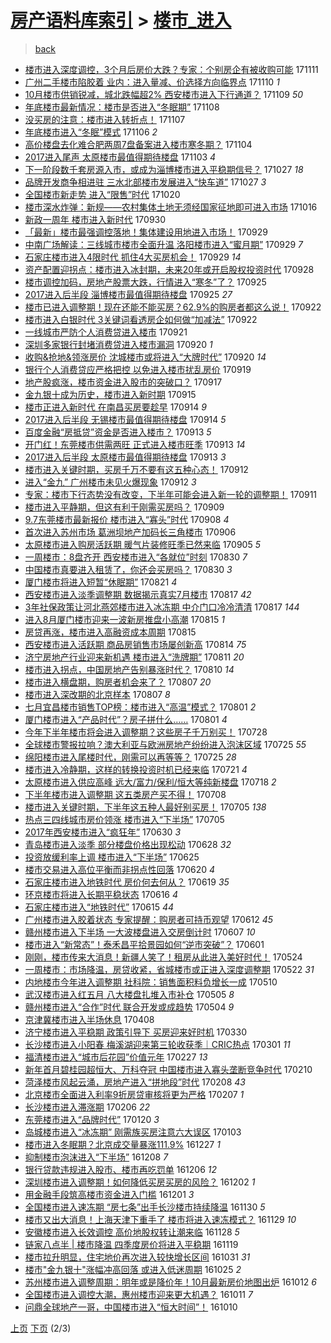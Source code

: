 [房产语料库索引](../../README.md)  > [楼市_进入](楼市_进入.md)
====
> [back](../README.md)

- [楼市进入深度调控，3个月后房价大跌？专家：个别房企有被收购可能](http://jkwz.applinzi.com/ittc/7034640385530397713.html#%E6%A5%BC%E5%B8%82%E8%BF%9B%E5%85%A5%E6%B7%B1%E5%BA%A6%E8%B0%83%E6%8E%A7%EF%BC%8C3%E4%B8%AA%E6%9C%88%E5%90%8E%E6%88%BF%E4%BB%B7%E5%A4%A7%E8%B7%8C%EF%BC%9F%E4%B8%93%E5%AE%B6%EF%BC%9A%E4%B8%AA%E5%88%AB%E6%88%BF%E4%BC%81%E6%9C%89%E8%A2%AB%E6%94%B6%E8%B4%AD%E5%8F%AF%E8%83%BD) 171111  
- [广州二手楼市陷胶着 业内：进入量减、价选择方向临界点](http://jkwz.applinzi.com/ittc/7034219400612283408.html#%E5%B9%BF%E5%B7%9E%E4%BA%8C%E6%89%8B%E6%A5%BC%E5%B8%82%E9%99%B7%E8%83%B6%E7%9D%80+%E4%B8%9A%E5%86%85%EF%BC%9A%E8%BF%9B%E5%85%A5%E9%87%8F%E5%87%8F%E3%80%81%E4%BB%B7%E9%80%89%E6%8B%A9%E6%96%B9%E5%90%91%E4%B8%B4%E7%95%8C%E7%82%B9) 171110 *1* 
- [10月楼市供销锐减，城北跌幅超2% 西安楼市进入下行通道？](http://jkwz.applinzi.com/ittc/7033911318921348113.html#10%E6%9C%88%E6%A5%BC%E5%B8%82%E4%BE%9B%E9%94%80%E9%94%90%E5%87%8F%EF%BC%8C%E5%9F%8E%E5%8C%97%E8%B7%8C%E5%B9%85%E8%B6%852%25+%E8%A5%BF%E5%AE%89%E6%A5%BC%E5%B8%82%E8%BF%9B%E5%85%A5%E4%B8%8B%E8%A1%8C%E9%80%9A%E9%81%93%EF%BC%9F) 171109 *50* 
- [年底楼市最新情况：楼市是否进入“冬眠期”](http://jkwz.applinzi.com/ittc/7033540038212715537.html#%E5%B9%B4%E5%BA%95%E6%A5%BC%E5%B8%82%E6%9C%80%E6%96%B0%E6%83%85%E5%86%B5%EF%BC%9A%E6%A5%BC%E5%B8%82%E6%98%AF%E5%90%A6%E8%BF%9B%E5%85%A5%E2%80%9C%E5%86%AC%E7%9C%A0%E6%9C%9F%E2%80%9D) 171108  
- [没买房的注意：楼市进入转折点！](http://jkwz.applinzi.com/ittc/7033161962802906129.html#%E6%B2%A1%E4%B9%B0%E6%88%BF%E7%9A%84%E6%B3%A8%E6%84%8F%EF%BC%9A%E6%A5%BC%E5%B8%82%E8%BF%9B%E5%85%A5%E8%BD%AC%E6%8A%98%E7%82%B9%EF%BC%81) 171107  
- [年底楼市进入“冬眠”模式](http://jkwz.applinzi.com/ittc/7032754185467069457.html#%E5%B9%B4%E5%BA%95%E6%A5%BC%E5%B8%82%E8%BF%9B%E5%85%A5%E2%80%9C%E5%86%AC%E7%9C%A0%E2%80%9D%E6%A8%A1%E5%BC%8F) 171106 *2* 
- [高价楼盘去化难合肥两周7盘备案进入楼市寒冬期？](http://jkwz.applinzi.com/ittc/7032014192821928977.html#%E9%AB%98%E4%BB%B7%E6%A5%BC%E7%9B%98%E5%8E%BB%E5%8C%96%E9%9A%BE%E5%90%88%E8%82%A5%E4%B8%A4%E5%91%A87%E7%9B%98%E5%A4%87%E6%A1%88%E8%BF%9B%E5%85%A5%E6%A5%BC%E5%B8%82%E5%AF%92%E5%86%AC%E6%9C%9F%EF%BC%9F) 171104  
- [2017进入尾声 太原楼市最值得期待楼盘](http://jkwz.applinzi.com/ittc/7031498441685992464.html#2017%E8%BF%9B%E5%85%A5%E5%B0%BE%E5%A3%B0+%E5%A4%AA%E5%8E%9F%E6%A5%BC%E5%B8%82%E6%9C%80%E5%80%BC%E5%BE%97%E6%9C%9F%E5%BE%85%E6%A5%BC%E7%9B%98) 171103 *4* 
- [下一阶段数千套房源入市，或成为淄博楼市进入平稳期信号？](http://jkwz.applinzi.com/ittc/7029160402821317648.html#%E4%B8%8B%E4%B8%80%E9%98%B6%E6%AE%B5%E6%95%B0%E5%8D%83%E5%A5%97%E6%88%BF%E6%BA%90%E5%85%A5%E5%B8%82%EF%BC%8C%E6%88%96%E6%88%90%E4%B8%BA%E6%B7%84%E5%8D%9A%E6%A5%BC%E5%B8%82%E8%BF%9B%E5%85%A5%E5%B9%B3%E7%A8%B3%E6%9C%9F%E4%BF%A1%E5%8F%B7%EF%BC%9F) 171027 *18* 
- [品牌开发商争相进驻 三水北部楼市发展进入“快车道”](http://jkwz.applinzi.com/ittc/7029021930357785617.html#%E5%93%81%E7%89%8C%E5%BC%80%E5%8F%91%E5%95%86%E4%BA%89%E7%9B%B8%E8%BF%9B%E9%A9%BB+%E4%B8%89%E6%B0%B4%E5%8C%97%E9%83%A8%E6%A5%BC%E5%B8%82%E5%8F%91%E5%B1%95%E8%BF%9B%E5%85%A5%E2%80%9C%E5%BF%AB%E8%BD%A6%E9%81%93%E2%80%9D) 171027 *3* 
- [全国楼市新走势 进入“限售”时代](http://jkwz.applinzi.com/ittc/7026490957334316049.html#%E5%85%A8%E5%9B%BD%E6%A5%BC%E5%B8%82%E6%96%B0%E8%B5%B0%E5%8A%BF+%E8%BF%9B%E5%85%A5%E2%80%9C%E9%99%90%E5%94%AE%E2%80%9D%E6%97%B6%E4%BB%A3) 171020  
- [楼市深水炸弹：新规——农村集体土地无须经国家征地即可进入市场](http://jkwz.applinzi.com/ittc/7024834953244836881.html#%E6%A5%BC%E5%B8%82%E6%B7%B1%E6%B0%B4%E7%82%B8%E5%BC%B9%EF%BC%9A%E6%96%B0%E8%A7%84%E2%80%94%E2%80%94%E5%86%9C%E6%9D%91%E9%9B%86%E4%BD%93%E5%9C%9F%E5%9C%B0%E6%97%A0%E9%A1%BB%E7%BB%8F%E5%9B%BD%E5%AE%B6%E5%BE%81%E5%9C%B0%E5%8D%B3%E5%8F%AF%E8%BF%9B%E5%85%A5%E5%B8%82%E5%9C%BA) 171016  
- [新政一周年 楼市进入新时代](http://jkwz.applinzi.com/ittc/7019194068490519568.html#%E6%96%B0%E6%94%BF%E4%B8%80%E5%91%A8%E5%B9%B4+%E6%A5%BC%E5%B8%82%E8%BF%9B%E5%85%A5%E6%96%B0%E6%97%B6%E4%BB%A3) 170930  
- [「最新」楼市最强调控落地！集体建设用地进入市场！](http://jkwz.applinzi.com/ittc/7018807340827149329.html#%E3%80%8C%E6%9C%80%E6%96%B0%E3%80%8D%E6%A5%BC%E5%B8%82%E6%9C%80%E5%BC%BA%E8%B0%83%E6%8E%A7%E8%90%BD%E5%9C%B0%EF%BC%81%E9%9B%86%E4%BD%93%E5%BB%BA%E8%AE%BE%E7%94%A8%E5%9C%B0%E8%BF%9B%E5%85%A5%E5%B8%82%E5%9C%BA%EF%BC%81) 170929  
- [中南广场解读：三线城市楼市全面升温 洛阳楼市进入“蜜月期”](http://jkwz.applinzi.com/ittc/7018788565633467408.html#%E4%B8%AD%E5%8D%97%E5%B9%BF%E5%9C%BA%E8%A7%A3%E8%AF%BB%EF%BC%9A%E4%B8%89%E7%BA%BF%E5%9F%8E%E5%B8%82%E6%A5%BC%E5%B8%82%E5%85%A8%E9%9D%A2%E5%8D%87%E6%B8%A9+%E6%B4%9B%E9%98%B3%E6%A5%BC%E5%B8%82%E8%BF%9B%E5%85%A5%E2%80%9C%E8%9C%9C%E6%9C%88%E6%9C%9F%E2%80%9D) 170929 *7* 
- [石家庄楼市进入4限时代 抓住4大买房机会！](http://jkwz.applinzi.com/ittc/7018655779543057425.html#%E7%9F%B3%E5%AE%B6%E5%BA%84%E6%A5%BC%E5%B8%82%E8%BF%9B%E5%85%A54%E9%99%90%E6%97%B6%E4%BB%A3+%E6%8A%93%E4%BD%8F4%E5%A4%A7%E4%B9%B0%E6%88%BF%E6%9C%BA%E4%BC%9A%EF%BC%81) 170929 *14* 
- [资产配置迎拐点：楼市进入冰封期，未来20年或开启股权投资时代](http://jkwz.applinzi.com/ittc/7018286716715271185.html#%E8%B5%84%E4%BA%A7%E9%85%8D%E7%BD%AE%E8%BF%8E%E6%8B%90%E7%82%B9%EF%BC%9A%E6%A5%BC%E5%B8%82%E8%BF%9B%E5%85%A5%E5%86%B0%E5%B0%81%E6%9C%9F%EF%BC%8C%E6%9C%AA%E6%9D%A520%E5%B9%B4%E6%88%96%E5%BC%80%E5%90%AF%E8%82%A1%E6%9D%83%E6%8A%95%E8%B5%84%E6%97%B6%E4%BB%A3) 170928  
- [楼市调控加码，房地产股票大跌，行情进入“寒冬”了？](http://jkwz.applinzi.com/ittc/7017326944797066257.html#%E6%A5%BC%E5%B8%82%E8%B0%83%E6%8E%A7%E5%8A%A0%E7%A0%81%EF%BC%8C%E6%88%BF%E5%9C%B0%E4%BA%A7%E8%82%A1%E7%A5%A8%E5%A4%A7%E8%B7%8C%EF%BC%8C%E8%A1%8C%E6%83%85%E8%BF%9B%E5%85%A5%E2%80%9C%E5%AF%92%E5%86%AC%E2%80%9D%E4%BA%86%EF%BC%9F) 170925  
- [2017进入后半段 淄博楼市最值得期待楼盘](http://jkwz.applinzi.com/ittc/7017293070264173585.html#2017%E8%BF%9B%E5%85%A5%E5%90%8E%E5%8D%8A%E6%AE%B5+%E6%B7%84%E5%8D%9A%E6%A5%BC%E5%B8%82%E6%9C%80%E5%80%BC%E5%BE%97%E6%9C%9F%E5%BE%85%E6%A5%BC%E7%9B%98) 170925 *27* 
- [楼市已进入调整期！现在还能不能买房？62.9%的购房者都这么说！](http://jkwz.applinzi.com/ittc/7016207353685476368.html#%E6%A5%BC%E5%B8%82%E5%B7%B2%E8%BF%9B%E5%85%A5%E8%B0%83%E6%95%B4%E6%9C%9F%EF%BC%81%E7%8E%B0%E5%9C%A8%E8%BF%98%E8%83%BD%E4%B8%8D%E8%83%BD%E4%B9%B0%E6%88%BF%EF%BC%9F62.9%25%E7%9A%84%E8%B4%AD%E6%88%BF%E8%80%85%E9%83%BD%E8%BF%99%E4%B9%88%E8%AF%B4%EF%BC%81) 170922  
- [楼市进入白银时代 3关键词看透房企如何做“加减法”](http://jkwz.applinzi.com/ittc/7016039211252319248.html#%E6%A5%BC%E5%B8%82%E8%BF%9B%E5%85%A5%E7%99%BD%E9%93%B6%E6%97%B6%E4%BB%A3+3%E5%85%B3%E9%94%AE%E8%AF%8D%E7%9C%8B%E9%80%8F%E6%88%BF%E4%BC%81%E5%A6%82%E4%BD%95%E5%81%9A%E2%80%9C%E5%8A%A0%E5%87%8F%E6%B3%95%E2%80%9D) 170922  
- [一线城市严防个人消费贷进入楼市](http://jkwz.applinzi.com/ittc/7015862988337316881.html#%E4%B8%80%E7%BA%BF%E5%9F%8E%E5%B8%82%E4%B8%A5%E9%98%B2%E4%B8%AA%E4%BA%BA%E6%B6%88%E8%B4%B9%E8%B4%B7%E8%BF%9B%E5%85%A5%E6%A5%BC%E5%B8%82) 170921  
- [深圳多家银行封堵消费贷进入楼市漏洞](http://jkwz.applinzi.com/ittc/7015429867284464657.html#%E6%B7%B1%E5%9C%B3%E5%A4%9A%E5%AE%B6%E9%93%B6%E8%A1%8C%E5%B0%81%E5%A0%B5%E6%B6%88%E8%B4%B9%E8%B4%B7%E8%BF%9B%E5%85%A5%E6%A5%BC%E5%B8%82%E6%BC%8F%E6%B4%9E) 170920 *1* 
- [收购&amp;抢地&amp;领涨房价 沈城楼市或将进入“大牌时代”](http://jkwz.applinzi.com/ittc/7015307725775569937.html#%E6%94%B6%E8%B4%AD%26amp%3B%E6%8A%A2%E5%9C%B0%26amp%3B%E9%A2%86%E6%B6%A8%E6%88%BF%E4%BB%B7+%E6%B2%88%E5%9F%8E%E6%A5%BC%E5%B8%82%E6%88%96%E5%B0%86%E8%BF%9B%E5%85%A5%E2%80%9C%E5%A4%A7%E7%89%8C%E6%97%B6%E4%BB%A3%E2%80%9D) 170920 *14* 
- [银行个人消费贷应严格把控 以免进入楼市扰乱房价](http://jkwz.applinzi.com/ittc/7014944334041056273.html#%E9%93%B6%E8%A1%8C%E4%B8%AA%E4%BA%BA%E6%B6%88%E8%B4%B9%E8%B4%B7%E5%BA%94%E4%B8%A5%E6%A0%BC%E6%8A%8A%E6%8E%A7+%E4%BB%A5%E5%85%8D%E8%BF%9B%E5%85%A5%E6%A5%BC%E5%B8%82%E6%89%B0%E4%B9%B1%E6%88%BF%E4%BB%B7) 170919  
- [地产股疯涨，楼市资金进入股市的突破口？](http://jkwz.applinzi.com/ittc/7014414848996410385.html#%E5%9C%B0%E4%BA%A7%E8%82%A1%E7%96%AF%E6%B6%A8%EF%BC%8C%E6%A5%BC%E5%B8%82%E8%B5%84%E9%87%91%E8%BF%9B%E5%85%A5%E8%82%A1%E5%B8%82%E7%9A%84%E7%AA%81%E7%A0%B4%E5%8F%A3%EF%BC%9F) 170917  
- [金九银十成为历史，楼市进入新时期](http://jkwz.applinzi.com/ittc/7013428206823277584.html#%E9%87%91%E4%B9%9D%E9%93%B6%E5%8D%81%E6%88%90%E4%B8%BA%E5%8E%86%E5%8F%B2%EF%BC%8C%E6%A5%BC%E5%B8%82%E8%BF%9B%E5%85%A5%E6%96%B0%E6%97%B6%E6%9C%9F) 170915  
- [楼市正进入新时代 在南昌买房要趁早](http://jkwz.applinzi.com/ittc/7013175975083508752.html#%E6%A5%BC%E5%B8%82%E6%AD%A3%E8%BF%9B%E5%85%A5%E6%96%B0%E6%97%B6%E4%BB%A3+%E5%9C%A8%E5%8D%97%E6%98%8C%E4%B9%B0%E6%88%BF%E8%A6%81%E8%B6%81%E6%97%A9) 170914 *9* 
- [2017进入后半段 无锡楼市最值得期待楼盘](http://jkwz.applinzi.com/ittc/7012944708203185169.html#2017%E8%BF%9B%E5%85%A5%E5%90%8E%E5%8D%8A%E6%AE%B5+%E6%97%A0%E9%94%A1%E6%A5%BC%E5%B8%82%E6%9C%80%E5%80%BC%E5%BE%97%E6%9C%9F%E5%BE%85%E6%A5%BC%E7%9B%98) 170914 *5* 
- [百度金融“房抵贷”资金是否进入楼市？](http://jkwz.applinzi.com/ittc/7012918650112312336.html#%E7%99%BE%E5%BA%A6%E9%87%91%E8%9E%8D%E2%80%9C%E6%88%BF%E6%8A%B5%E8%B4%B7%E2%80%9D%E8%B5%84%E9%87%91%E6%98%AF%E5%90%A6%E8%BF%9B%E5%85%A5%E6%A5%BC%E5%B8%82%EF%BC%9F) 170913 *5* 
- [开门红！东莞楼市供需两旺 正式进入楼市旺季](http://jkwz.applinzi.com/ittc/7012574247384515601.html#%E5%BC%80%E9%97%A8%E7%BA%A2%EF%BC%81%E4%B8%9C%E8%8E%9E%E6%A5%BC%E5%B8%82%E4%BE%9B%E9%9C%80%E4%B8%A4%E6%97%BA+%E6%AD%A3%E5%BC%8F%E8%BF%9B%E5%85%A5%E6%A5%BC%E5%B8%82%E6%97%BA%E5%AD%A3) 170913 *14* 
- [2017进入后半段 太原楼市最值得期待楼盘](http://jkwz.applinzi.com/ittc/7012574225049846801.html#2017%E8%BF%9B%E5%85%A5%E5%90%8E%E5%8D%8A%E6%AE%B5+%E5%A4%AA%E5%8E%9F%E6%A5%BC%E5%B8%82%E6%9C%80%E5%80%BC%E5%BE%97%E6%9C%9F%E5%BE%85%E6%A5%BC%E7%9B%98) 170913 *3* 
- [楼市进入关键时期，买房千万不要有这五种心态！](http://jkwz.applinzi.com/ittc/7012439747983835920.html#%E6%A5%BC%E5%B8%82%E8%BF%9B%E5%85%A5%E5%85%B3%E9%94%AE%E6%97%B6%E6%9C%9F%EF%BC%8C%E4%B9%B0%E6%88%BF%E5%8D%83%E4%B8%87%E4%B8%8D%E8%A6%81%E6%9C%89%E8%BF%99%E4%BA%94%E7%A7%8D%E5%BF%83%E6%80%81%EF%BC%81) 170912  
- [进入“金九” 广州楼市未见火爆现象](http://jkwz.applinzi.com/ittc/7012433261173933073.html#%E8%BF%9B%E5%85%A5%E2%80%9C%E9%87%91%E4%B9%9D%E2%80%9D+%E5%B9%BF%E5%B7%9E%E6%A5%BC%E5%B8%82%E6%9C%AA%E8%A7%81%E7%81%AB%E7%88%86%E7%8E%B0%E8%B1%A1) 170912 *3* 
- [专家：楼市下行态势没有改变，下半年可能会进入新一轮的调整期！](http://jkwz.applinzi.com/ittc/7011985482219783184.html#%E4%B8%93%E5%AE%B6%EF%BC%9A%E6%A5%BC%E5%B8%82%E4%B8%8B%E8%A1%8C%E6%80%81%E5%8A%BF%E6%B2%A1%E6%9C%89%E6%94%B9%E5%8F%98%EF%BC%8C%E4%B8%8B%E5%8D%8A%E5%B9%B4%E5%8F%AF%E8%83%BD%E4%BC%9A%E8%BF%9B%E5%85%A5%E6%96%B0%E4%B8%80%E8%BD%AE%E7%9A%84%E8%B0%83%E6%95%B4%E6%9C%9F%EF%BC%81) 170911  
- [楼市进入平静期，但这有利于刚需买房吗？](http://jkwz.applinzi.com/ittc/7011224148301579025.html#%E6%A5%BC%E5%B8%82%E8%BF%9B%E5%85%A5%E5%B9%B3%E9%9D%99%E6%9C%9F%EF%BC%8C%E4%BD%86%E8%BF%99%E6%9C%89%E5%88%A9%E4%BA%8E%E5%88%9A%E9%9C%80%E4%B9%B0%E6%88%BF%E5%90%97%EF%BC%9F) 170909  
- [9.7东莞楼市最新报价 楼市进入“寡头”时代](http://jkwz.applinzi.com/ittc/7010879340555011088.html#9.7%E4%B8%9C%E8%8E%9E%E6%A5%BC%E5%B8%82%E6%9C%80%E6%96%B0%E6%8A%A5%E4%BB%B7+%E6%A5%BC%E5%B8%82%E8%BF%9B%E5%85%A5%E2%80%9C%E5%AF%A1%E5%A4%B4%E2%80%9D%E6%97%B6%E4%BB%A3) 170908 *4* 
- [首次进入苏州市场 葛洲坝地产加码长三角楼市](http://jkwz.applinzi.com/ittc/7010223345252172816.html#%E9%A6%96%E6%AC%A1%E8%BF%9B%E5%85%A5%E8%8B%8F%E5%B7%9E%E5%B8%82%E5%9C%BA+%E8%91%9B%E6%B4%B2%E5%9D%9D%E5%9C%B0%E4%BA%A7%E5%8A%A0%E7%A0%81%E9%95%BF%E4%B8%89%E8%A7%92%E6%A5%BC%E5%B8%82) 170906  
- [太原楼市进入购房活跃期 暖气片装修旺季已然来临](http://jkwz.applinzi.com/ittc/7009738349592708112.html#%E5%A4%AA%E5%8E%9F%E6%A5%BC%E5%B8%82%E8%BF%9B%E5%85%A5%E8%B4%AD%E6%88%BF%E6%B4%BB%E8%B7%83%E6%9C%9F+%E6%9A%96%E6%B0%94%E7%89%87%E8%A3%85%E4%BF%AE%E6%97%BA%E5%AD%A3%E5%B7%B2%E7%84%B6%E6%9D%A5%E4%B8%B4) 170905 *5* 
- [一周楼市：8盘齐开 西安楼市进入“各就位”时刻](http://jkwz.applinzi.com/ittc/7007586688141100048.html#%E4%B8%80%E5%91%A8%E6%A5%BC%E5%B8%82%EF%BC%9A8%E7%9B%98%E9%BD%90%E5%BC%80+%E8%A5%BF%E5%AE%89%E6%A5%BC%E5%B8%82%E8%BF%9B%E5%85%A5%E2%80%9C%E5%90%84%E5%B0%B1%E4%BD%8D%E2%80%9D%E6%97%B6%E5%88%BB) 170830 *7* 
- [中国楼市真要进入租赁了，你还会买房吗？](http://jkwz.applinzi.com/ittc/7007542809085871120.html#%E4%B8%AD%E5%9B%BD%E6%A5%BC%E5%B8%82%E7%9C%9F%E8%A6%81%E8%BF%9B%E5%85%A5%E7%A7%9F%E8%B5%81%E4%BA%86%EF%BC%8C%E4%BD%A0%E8%BF%98%E4%BC%9A%E4%B9%B0%E6%88%BF%E5%90%97%EF%BC%9F) 170830 *3* 
- [厦门楼市将进入短暂“休眠期”](http://jkwz.applinzi.com/ittc/7004360337980392465.html#%E5%8E%A6%E9%97%A8%E6%A5%BC%E5%B8%82%E5%B0%86%E8%BF%9B%E5%85%A5%E7%9F%AD%E6%9A%82%E2%80%9C%E4%BC%91%E7%9C%A0%E6%9C%9F%E2%80%9D) 170821 *4* 
- [西安楼市进入淡季调整期 数据揭示真实7月楼市](http://jkwz.applinzi.com/ittc/7002726401319633936.html#%E8%A5%BF%E5%AE%89%E6%A5%BC%E5%B8%82%E8%BF%9B%E5%85%A5%E6%B7%A1%E5%AD%A3%E8%B0%83%E6%95%B4%E6%9C%9F+%E6%95%B0%E6%8D%AE%E6%8F%AD%E7%A4%BA%E7%9C%9F%E5%AE%9E7%E6%9C%88%E6%A5%BC%E5%B8%82) 170817 *42* 
- [3年社保政策让河北燕郊楼市进入冰冻期 中介门口冷冷清清](http://jkwz.applinzi.com/ittc/7002700192263177232.html#3%E5%B9%B4%E7%A4%BE%E4%BF%9D%E6%94%BF%E7%AD%96%E8%AE%A9%E6%B2%B3%E5%8C%97%E7%87%95%E9%83%8A%E6%A5%BC%E5%B8%82%E8%BF%9B%E5%85%A5%E5%86%B0%E5%86%BB%E6%9C%9F+%E4%B8%AD%E4%BB%8B%E9%97%A8%E5%8F%A3%E5%86%B7%E5%86%B7%E6%B8%85%E6%B8%85) 170817 *144* 
- [进入8月厦门楼市迎来一波新房推盘小高潮](http://jkwz.applinzi.com/ittc/7001959766707143696.html#%E8%BF%9B%E5%85%A58%E6%9C%88%E5%8E%A6%E9%97%A8%E6%A5%BC%E5%B8%82%E8%BF%8E%E6%9D%A5%E4%B8%80%E6%B3%A2%E6%96%B0%E6%88%BF%E6%8E%A8%E7%9B%98%E5%B0%8F%E9%AB%98%E6%BD%AE) 170815 *1* 
- [房贷再涨，楼市进入高融资成本周期](http://jkwz.applinzi.com/ittc/7001959644275409936.html#%E6%88%BF%E8%B4%B7%E5%86%8D%E6%B6%A8%EF%BC%8C%E6%A5%BC%E5%B8%82%E8%BF%9B%E5%85%A5%E9%AB%98%E8%9E%8D%E8%B5%84%E6%88%90%E6%9C%AC%E5%91%A8%E6%9C%9F) 170815  
- [西安楼市进入活跃期 商品房销售市场屡创新高](http://jkwz.applinzi.com/ittc/7001778503098565649.html#%E8%A5%BF%E5%AE%89%E6%A5%BC%E5%B8%82%E8%BF%9B%E5%85%A5%E6%B4%BB%E8%B7%83%E6%9C%9F+%E5%95%86%E5%93%81%E6%88%BF%E9%94%80%E5%94%AE%E5%B8%82%E5%9C%BA%E5%B1%A1%E5%88%9B%E6%96%B0%E9%AB%98) 170814 *75* 
- [济宁房地产行业迎来新机遇 楼市进入“洗牌期”](http://jkwz.applinzi.com/ittc/7000474542408238096.html#%E6%B5%8E%E5%AE%81%E6%88%BF%E5%9C%B0%E4%BA%A7%E8%A1%8C%E4%B8%9A%E8%BF%8E%E6%9D%A5%E6%96%B0%E6%9C%BA%E9%81%87+%E6%A5%BC%E5%B8%82%E8%BF%9B%E5%85%A5%E2%80%9C%E6%B4%97%E7%89%8C%E6%9C%9F%E2%80%9D) 170811 *20* 
- [楼市进入拐点，中国房地产告别暴涨时代？](http://jkwz.applinzi.com/ittc/7000245457950082064.html#%E6%A5%BC%E5%B8%82%E8%BF%9B%E5%85%A5%E6%8B%90%E7%82%B9%EF%BC%8C%E4%B8%AD%E5%9B%BD%E6%88%BF%E5%9C%B0%E4%BA%A7%E5%91%8A%E5%88%AB%E6%9A%B4%E6%B6%A8%E6%97%B6%E4%BB%A3%EF%BC%9F) 170810 *14* 
- [楼市进入横盘期，购房者机会来了？](http://jkwz.applinzi.com/ittc/6998984523038327824.html#%E6%A5%BC%E5%B8%82%E8%BF%9B%E5%85%A5%E6%A8%AA%E7%9B%98%E6%9C%9F%EF%BC%8C%E8%B4%AD%E6%88%BF%E8%80%85%E6%9C%BA%E4%BC%9A%E6%9D%A5%E4%BA%86%EF%BC%9F) 170807 *20* 
- [楼市进入深改期的北京样本](http://jkwz.applinzi.com/ittc/6998872514548466705.html#%E6%A5%BC%E5%B8%82%E8%BF%9B%E5%85%A5%E6%B7%B1%E6%94%B9%E6%9C%9F%E7%9A%84%E5%8C%97%E4%BA%AC%E6%A0%B7%E6%9C%AC) 170807 *8* 
- [七月宜昌楼市销售TOP榜：楼市进入“高温”模式？](http://jkwz.applinzi.com/ittc/6996897997659833360.html#%E4%B8%83%E6%9C%88%E5%AE%9C%E6%98%8C%E6%A5%BC%E5%B8%82%E9%94%80%E5%94%AETOP%E6%A6%9C%EF%BC%9A%E6%A5%BC%E5%B8%82%E8%BF%9B%E5%85%A5%E2%80%9C%E9%AB%98%E6%B8%A9%E2%80%9D%E6%A8%A1%E5%BC%8F%EF%BC%9F) 170801 *2* 
- [厦门楼市进入“产品时代”？房子拼什么……](http://jkwz.applinzi.com/ittc/6996896385293878289.html#%E5%8E%A6%E9%97%A8%E6%A5%BC%E5%B8%82%E8%BF%9B%E5%85%A5%E2%80%9C%E4%BA%A7%E5%93%81%E6%97%B6%E4%BB%A3%E2%80%9D%EF%BC%9F%E6%88%BF%E5%AD%90%E6%8B%BC%E4%BB%80%E4%B9%88%E2%80%A6%E2%80%A6) 170801 *4* 
- [今年下半年楼市将会进入调整期？这些房子千万别买！](http://jkwz.applinzi.com/ittc/6995419150317782032.html#%E4%BB%8A%E5%B9%B4%E4%B8%8B%E5%8D%8A%E5%B9%B4%E6%A5%BC%E5%B8%82%E5%B0%86%E4%BC%9A%E8%BF%9B%E5%85%A5%E8%B0%83%E6%95%B4%E6%9C%9F%EF%BC%9F%E8%BF%99%E4%BA%9B%E6%88%BF%E5%AD%90%E5%8D%83%E4%B8%87%E5%88%AB%E4%B9%B0%EF%BC%81) 170728  
- [全球楼市警报拉响？澳大利亚与欧洲房地产纷纷进入泡沫区域](http://jkwz.applinzi.com/ittc/6994216457037415441.html#%E5%85%A8%E7%90%83%E6%A5%BC%E5%B8%82%E8%AD%A6%E6%8A%A5%E6%8B%89%E5%93%8D%EF%BC%9F%E6%BE%B3%E5%A4%A7%E5%88%A9%E4%BA%9A%E4%B8%8E%E6%AC%A7%E6%B4%B2%E6%88%BF%E5%9C%B0%E4%BA%A7%E7%BA%B7%E7%BA%B7%E8%BF%9B%E5%85%A5%E6%B3%A1%E6%B2%AB%E5%8C%BA%E5%9F%9F) 170725 *55* 
- [绵阳楼市进入尾楼时代，刚需可以再等等？](http://jkwz.applinzi.com/ittc/6994160456808530961.html#%E7%BB%B5%E9%98%B3%E6%A5%BC%E5%B8%82%E8%BF%9B%E5%85%A5%E5%B0%BE%E6%A5%BC%E6%97%B6%E4%BB%A3%EF%BC%8C%E5%88%9A%E9%9C%80%E5%8F%AF%E4%BB%A5%E5%86%8D%E7%AD%89%E7%AD%89%EF%BC%9F) 170725 *28* 
- [楼市进入冷静期，这样的转换投资时机已经来临](http://jkwz.applinzi.com/ittc/6992673482146841616.html#%E6%A5%BC%E5%B8%82%E8%BF%9B%E5%85%A5%E5%86%B7%E9%9D%99%E6%9C%9F%EF%BC%8C%E8%BF%99%E6%A0%B7%E7%9A%84%E8%BD%AC%E6%8D%A2%E6%8A%95%E8%B5%84%E6%97%B6%E6%9C%BA%E5%B7%B2%E7%BB%8F%E6%9D%A5%E4%B8%B4) 170721 *4* 
- [太原楼市进入供应高峰 远大/富力/保利/恒大等纯新楼盘](http://jkwz.applinzi.com/ittc/6991657661723313168.html#%E5%A4%AA%E5%8E%9F%E6%A5%BC%E5%B8%82%E8%BF%9B%E5%85%A5%E4%BE%9B%E5%BA%94%E9%AB%98%E5%B3%B0+%E8%BF%9C%E5%A4%A7%2F%E5%AF%8C%E5%8A%9B%2F%E4%BF%9D%E5%88%A9%2F%E6%81%92%E5%A4%A7%E7%AD%89%E7%BA%AF%E6%96%B0%E6%A5%BC%E7%9B%98) 170718 *2* 
- [下半年楼市进入调整期 这五类房产买不得！](http://jkwz.applinzi.com/ittc/6987872561063789573.html#%E4%B8%8B%E5%8D%8A%E5%B9%B4%E6%A5%BC%E5%B8%82%E8%BF%9B%E5%85%A5%E8%B0%83%E6%95%B4%E6%9C%9F+%E8%BF%99%E4%BA%94%E7%B1%BB%E6%88%BF%E4%BA%A7%E4%B9%B0%E4%B8%8D%E5%BE%97%EF%BC%81) 170708  
- [楼市进入关键时期，下半年这五种人最好别买房！](http://jkwz.applinzi.com/ittc/6986872307283657732.html#%E6%A5%BC%E5%B8%82%E8%BF%9B%E5%85%A5%E5%85%B3%E9%94%AE%E6%97%B6%E6%9C%9F%EF%BC%8C%E4%B8%8B%E5%8D%8A%E5%B9%B4%E8%BF%99%E4%BA%94%E7%A7%8D%E4%BA%BA%E6%9C%80%E5%A5%BD%E5%88%AB%E4%B9%B0%E6%88%BF%EF%BC%81) 170705 *138* 
- [热点三四线城市房价领涨 楼市进入“下半场”](http://jkwz.applinzi.com/ittc/6986780572499051536.html#%E7%83%AD%E7%82%B9%E4%B8%89%E5%9B%9B%E7%BA%BF%E5%9F%8E%E5%B8%82%E6%88%BF%E4%BB%B7%E9%A2%86%E6%B6%A8+%E6%A5%BC%E5%B8%82%E8%BF%9B%E5%85%A5%E2%80%9C%E4%B8%8B%E5%8D%8A%E5%9C%BA%E2%80%9D) 170705  
- [2017年西安楼市进入“疯狂年”](http://jkwz.applinzi.com/ittc/6984894417641931780.html#2017%E5%B9%B4%E8%A5%BF%E5%AE%89%E6%A5%BC%E5%B8%82%E8%BF%9B%E5%85%A5%E2%80%9C%E7%96%AF%E7%8B%82%E5%B9%B4%E2%80%9D) 170630 *3* 
- [青岛楼市进入淡季 部分楼盘价格出现松动](http://jkwz.applinzi.com/ittc/6984113721952437253.html#%E9%9D%92%E5%B2%9B%E6%A5%BC%E5%B8%82%E8%BF%9B%E5%85%A5%E6%B7%A1%E5%AD%A3+%E9%83%A8%E5%88%86%E6%A5%BC%E7%9B%98%E4%BB%B7%E6%A0%BC%E5%87%BA%E7%8E%B0%E6%9D%BE%E5%8A%A8) 170628 *32* 
- [投资放缓利率上调 楼市进入“下半场”](http://jkwz.applinzi.com/ittc/6983063560341947396.html#%E6%8A%95%E8%B5%84%E6%94%BE%E7%BC%93%E5%88%A9%E7%8E%87%E4%B8%8A%E8%B0%83+%E6%A5%BC%E5%B8%82%E8%BF%9B%E5%85%A5%E2%80%9C%E4%B8%8B%E5%8D%8A%E5%9C%BA%E2%80%9D) 170625  
- [楼市交易进入高位平衡而非拐点性回落](http://jkwz.applinzi.com/ittc/6981382155719410692.html#%E6%A5%BC%E5%B8%82%E4%BA%A4%E6%98%93%E8%BF%9B%E5%85%A5%E9%AB%98%E4%BD%8D%E5%B9%B3%E8%A1%A1%E8%80%8C%E9%9D%9E%E6%8B%90%E7%82%B9%E6%80%A7%E5%9B%9E%E8%90%BD) 170620 *4* 
- [石家庄楼市进入地铁时代 房价何去何从？](http://jkwz.applinzi.com/ittc/6980826685908714500.html#%E7%9F%B3%E5%AE%B6%E5%BA%84%E6%A5%BC%E5%B8%82%E8%BF%9B%E5%85%A5%E5%9C%B0%E9%93%81%E6%97%B6%E4%BB%A3+%E6%88%BF%E4%BB%B7%E4%BD%95%E5%8E%BB%E4%BD%95%E4%BB%8E%EF%BC%9F) 170619 *35* 
- [环京楼市将进入长期平稳状态](http://jkwz.applinzi.com/ittc/6979654618463093765.html#%E7%8E%AF%E4%BA%AC%E6%A5%BC%E5%B8%82%E5%B0%86%E8%BF%9B%E5%85%A5%E9%95%BF%E6%9C%9F%E5%B9%B3%E7%A8%B3%E7%8A%B6%E6%80%81) 170616 *4* 
- [石家庄楼市进入“地铁时代”](http://jkwz.applinzi.com/ittc/6979271904857687045.html#%E7%9F%B3%E5%AE%B6%E5%BA%84%E6%A5%BC%E5%B8%82%E8%BF%9B%E5%85%A5%E2%80%9C%E5%9C%B0%E9%93%81%E6%97%B6%E4%BB%A3%E2%80%9D) 170615 *44* 
- [广州楼市进入胶着状态 专家提醒：购房者可持币观望](http://jkwz.applinzi.com/ittc/6978331508459701253.html#%E5%B9%BF%E5%B7%9E%E6%A5%BC%E5%B8%82%E8%BF%9B%E5%85%A5%E8%83%B6%E7%9D%80%E7%8A%B6%E6%80%81+%E4%B8%93%E5%AE%B6%E6%8F%90%E9%86%92%EF%BC%9A%E8%B4%AD%E6%88%BF%E8%80%85%E5%8F%AF%E6%8C%81%E5%B8%81%E8%A7%82%E6%9C%9B) 170612 *45* 
- [赣州楼市进入下半场 一大波楼盘进入交房倒计时](http://jkwz.applinzi.com/ittc/6976370312877704196.html#%E8%B5%A3%E5%B7%9E%E6%A5%BC%E5%B8%82%E8%BF%9B%E5%85%A5%E4%B8%8B%E5%8D%8A%E5%9C%BA+%E4%B8%80%E5%A4%A7%E6%B3%A2%E6%A5%BC%E7%9B%98%E8%BF%9B%E5%85%A5%E4%BA%A4%E6%88%BF%E5%80%92%E8%AE%A1%E6%97%B6) 170607 *10* 
- [楼市进入“新常态”！泰禾昌平拾景园如何“逆市突破”？](http://jkwz.applinzi.com/ittc/6974119840892584964.html#%E6%A5%BC%E5%B8%82%E8%BF%9B%E5%85%A5%E2%80%9C%E6%96%B0%E5%B8%B8%E6%80%81%E2%80%9D%EF%BC%81%E6%B3%B0%E7%A6%BE%E6%98%8C%E5%B9%B3%E6%8B%BE%E6%99%AF%E5%9B%AD%E5%A6%82%E4%BD%95%E2%80%9C%E9%80%86%E5%B8%82%E7%AA%81%E7%A0%B4%E2%80%9D%EF%BC%9F) 170601  
- [刚刚，楼市传来大消息！新疆人笑了！租房从此进入美好时代！](http://jkwz.applinzi.com/ittc/6971270028182684677.html#%E5%88%9A%E5%88%9A%EF%BC%8C%E6%A5%BC%E5%B8%82%E4%BC%A0%E6%9D%A5%E5%A4%A7%E6%B6%88%E6%81%AF%EF%BC%81%E6%96%B0%E7%96%86%E4%BA%BA%E7%AC%91%E4%BA%86%EF%BC%81%E7%A7%9F%E6%88%BF%E4%BB%8E%E6%AD%A4%E8%BF%9B%E5%85%A5%E7%BE%8E%E5%A5%BD%E6%97%B6%E4%BB%A3%EF%BC%81) 170524  
- [一周楼市：市场降温，房贷收紧，省城楼市或正进入深度调整期](http://jkwz.applinzi.com/ittc/6970300160876741637.html#%E4%B8%80%E5%91%A8%E6%A5%BC%E5%B8%82%EF%BC%9A%E5%B8%82%E5%9C%BA%E9%99%8D%E6%B8%A9%EF%BC%8C%E6%88%BF%E8%B4%B7%E6%94%B6%E7%B4%A7%EF%BC%8C%E7%9C%81%E5%9F%8E%E6%A5%BC%E5%B8%82%E6%88%96%E6%AD%A3%E8%BF%9B%E5%85%A5%E6%B7%B1%E5%BA%A6%E8%B0%83%E6%95%B4%E6%9C%9F) 170522 *31* 
- [内地楼市今年进入调整期 社科院：销售面积料负增长一成](http://jkwz.applinzi.com/ittc/6965964422446056452.html#%E5%86%85%E5%9C%B0%E6%A5%BC%E5%B8%82%E4%BB%8A%E5%B9%B4%E8%BF%9B%E5%85%A5%E8%B0%83%E6%95%B4%E6%9C%9F+%E7%A4%BE%E7%A7%91%E9%99%A2%EF%BC%9A%E9%94%80%E5%94%AE%E9%9D%A2%E7%A7%AF%E6%96%99%E8%B4%9F%E5%A2%9E%E9%95%BF%E4%B8%80%E6%88%90) 170510  
- [武汉楼市进入红五月 八大楼盘扎堆入市补仓](http://jkwz.applinzi.com/ittc/6964114257137386501.html#%E6%AD%A6%E6%B1%89%E6%A5%BC%E5%B8%82%E8%BF%9B%E5%85%A5%E7%BA%A2%E4%BA%94%E6%9C%88+%E5%85%AB%E5%A4%A7%E6%A5%BC%E7%9B%98%E6%89%8E%E5%A0%86%E5%85%A5%E5%B8%82%E8%A1%A5%E4%BB%93) 170505 *8* 
- [赣州楼市进入“合作”时代 联合开发或成趋势](http://jkwz.applinzi.com/ittc/6963858693253760005.html#%E8%B5%A3%E5%B7%9E%E6%A5%BC%E5%B8%82%E8%BF%9B%E5%85%A5%E2%80%9C%E5%90%88%E4%BD%9C%E2%80%9D%E6%97%B6%E4%BB%A3+%E8%81%94%E5%90%88%E5%BC%80%E5%8F%91%E6%88%96%E6%88%90%E8%B6%8B%E5%8A%BF) 170504 *9* 
- [京津冀楼市进入半场休息](http://jkwz.applinzi.com/ittc/6954080683336139781.html#%E4%BA%AC%E6%B4%A5%E5%86%80%E6%A5%BC%E5%B8%82%E8%BF%9B%E5%85%A5%E5%8D%8A%E5%9C%BA%E4%BC%91%E6%81%AF) 170408  
- [济宁楼市进入平稳期 政策引导下 买房迎来好时机](http://jkwz.applinzi.com/ittc/6950748984363713540.html#%E6%B5%8E%E5%AE%81%E6%A5%BC%E5%B8%82%E8%BF%9B%E5%85%A5%E5%B9%B3%E7%A8%B3%E6%9C%9F+%E6%94%BF%E7%AD%96%E5%BC%95%E5%AF%BC%E4%B8%8B+%E4%B9%B0%E6%88%BF%E8%BF%8E%E6%9D%A5%E5%A5%BD%E6%97%B6%E6%9C%BA) 170330  
- [长沙楼市进入小阳春 梅溪湖迎来第三轮收获季｜CRIC热点](http://jkwz.applinzi.com/ittc/6940121600602145797.html#%E9%95%BF%E6%B2%99%E6%A5%BC%E5%B8%82%E8%BF%9B%E5%85%A5%E5%B0%8F%E9%98%B3%E6%98%A5+%E6%A2%85%E6%BA%AA%E6%B9%96%E8%BF%8E%E6%9D%A5%E7%AC%AC%E4%B8%89%E8%BD%AE%E6%94%B6%E8%8E%B7%E5%AD%A3%EF%BD%9CCRIC%E7%83%AD%E7%82%B9) 170301 *11* 
- [福清楼市进入“城市后花园”价值元年](http://jkwz.applinzi.com/ittc/6939317438754849796.html#%E7%A6%8F%E6%B8%85%E6%A5%BC%E5%B8%82%E8%BF%9B%E5%85%A5%E2%80%9C%E5%9F%8E%E5%B8%82%E5%90%8E%E8%8A%B1%E5%9B%AD%E2%80%9D%E4%BB%B7%E5%80%BC%E5%85%83%E5%B9%B4) 170227 *13* 
- [新年首月碧桂园超恒大、万科夺冠 中国楼市进入寡头垄断竞争时代](http://jkwz.applinzi.com/ittc/6933005399665148932.html#%E6%96%B0%E5%B9%B4%E9%A6%96%E6%9C%88%E7%A2%A7%E6%A1%82%E5%9B%AD%E8%B6%85%E6%81%92%E5%A4%A7%E3%80%81%E4%B8%87%E7%A7%91%E5%A4%BA%E5%86%A0+%E4%B8%AD%E5%9B%BD%E6%A5%BC%E5%B8%82%E8%BF%9B%E5%85%A5%E5%AF%A1%E5%A4%B4%E5%9E%84%E6%96%AD%E7%AB%9E%E4%BA%89%E6%97%B6%E4%BB%A3) 170210  
- [菏泽楼市风起云涌，房地产进入“拼地段”时代](http://jkwz.applinzi.com/ittc/6932402911631115268.html#%E8%8F%8F%E6%B3%BD%E6%A5%BC%E5%B8%82%E9%A3%8E%E8%B5%B7%E4%BA%91%E6%B6%8C%EF%BC%8C%E6%88%BF%E5%9C%B0%E4%BA%A7%E8%BF%9B%E5%85%A5%E2%80%9C%E6%8B%BC%E5%9C%B0%E6%AE%B5%E2%80%9D%E6%97%B6%E4%BB%A3) 170208 *43* 
- [北京楼市全面进入利率9折房贷审核将更为严格](http://jkwz.applinzi.com/ittc/6931870677966783493.html#%E5%8C%97%E4%BA%AC%E6%A5%BC%E5%B8%82%E5%85%A8%E9%9D%A2%E8%BF%9B%E5%85%A5%E5%88%A9%E7%8E%879%E6%8A%98%E6%88%BF%E8%B4%B7%E5%AE%A1%E6%A0%B8%E5%B0%86%E6%9B%B4%E4%B8%BA%E4%B8%A5%E6%A0%BC) 170207 *1* 
- [长沙楼市进入滞涨期](http://jkwz.applinzi.com/ittc/6931484915236602885.html#%E9%95%BF%E6%B2%99%E6%A5%BC%E5%B8%82%E8%BF%9B%E5%85%A5%E6%BB%9E%E6%B6%A8%E6%9C%9F) 170206 *22* 
- [东莞楼市进入“品牌时代”](http://jkwz.applinzi.com/ittc/6925122745544475652.html#%E4%B8%9C%E8%8E%9E%E6%A5%BC%E5%B8%82%E8%BF%9B%E5%85%A5%E2%80%9C%E5%93%81%E7%89%8C%E6%97%B6%E4%BB%A3%E2%80%9D) 170120 *3* 
- [岛城楼市进入“冰冻期” 刚需族买房注意六大误区](http://jkwz.applinzi.com/ittc/6918570655565218820.html#%E5%B2%9B%E5%9F%8E%E6%A5%BC%E5%B8%82%E8%BF%9B%E5%85%A5%E2%80%9C%E5%86%B0%E5%86%BB%E6%9C%9F%E2%80%9D+%E5%88%9A%E9%9C%80%E6%97%8F%E4%B9%B0%E6%88%BF%E6%B3%A8%E6%84%8F%E5%85%AD%E5%A4%A7%E8%AF%AF%E5%8C%BA) 170103  
- [楼市进入冬眠期？北京成交量暴涨111.9%](http://jkwz.applinzi.com/ittc/6916334052797056005.html#%E6%A5%BC%E5%B8%82%E8%BF%9B%E5%85%A5%E5%86%AC%E7%9C%A0%E6%9C%9F%EF%BC%9F%E5%8C%97%E4%BA%AC%E6%88%90%E4%BA%A4%E9%87%8F%E6%9A%B4%E6%B6%A8111.9%25) 161227 *1* 
- [抑制楼市泡沫进入“下半场”](http://jkwz.applinzi.com/ittc/6909231734159049733.html#%E6%8A%91%E5%88%B6%E6%A5%BC%E5%B8%82%E6%B3%A1%E6%B2%AB%E8%BF%9B%E5%85%A5%E2%80%9C%E4%B8%8B%E5%8D%8A%E5%9C%BA%E2%80%9D) 161208 *7* 
- [银行贷款违规进入股市、楼市再吃罚单](http://jkwz.applinzi.com/ittc/6908344450769486853.html#%E9%93%B6%E8%A1%8C%E8%B4%B7%E6%AC%BE%E8%BF%9D%E8%A7%84%E8%BF%9B%E5%85%A5%E8%82%A1%E5%B8%82%E3%80%81%E6%A5%BC%E5%B8%82%E5%86%8D%E5%90%83%E7%BD%9A%E5%8D%95) 161206 *12* 
- [深圳楼市进入调整期！如何降低买房买房的风险？](http://jkwz.applinzi.com/ittc/6907105115889992709.html#%E6%B7%B1%E5%9C%B3%E6%A5%BC%E5%B8%82%E8%BF%9B%E5%85%A5%E8%B0%83%E6%95%B4%E6%9C%9F%EF%BC%81%E5%A6%82%E4%BD%95%E9%99%8D%E4%BD%8E%E4%B9%B0%E6%88%BF%E4%B9%B0%E6%88%BF%E7%9A%84%E9%A3%8E%E9%99%A9%EF%BC%9F) 161202 *1* 
- [用金融手段筑高楼市资金进入门槛](http://jkwz.applinzi.com/ittc/6906442778724008965.html#%E7%94%A8%E9%87%91%E8%9E%8D%E6%89%8B%E6%AE%B5%E7%AD%91%E9%AB%98%E6%A5%BC%E5%B8%82%E8%B5%84%E9%87%91%E8%BF%9B%E5%85%A5%E9%97%A8%E6%A7%9B) 161201 *3* 
- [全国楼市进入速冻期 “房七条”出手长沙楼市持续降温](http://jkwz.applinzi.com/ittc/6906199960139072517.html#%E5%85%A8%E5%9B%BD%E6%A5%BC%E5%B8%82%E8%BF%9B%E5%85%A5%E9%80%9F%E5%86%BB%E6%9C%9F+%E2%80%9C%E6%88%BF%E4%B8%83%E6%9D%A1%E2%80%9D%E5%87%BA%E6%89%8B%E9%95%BF%E6%B2%99%E6%A5%BC%E5%B8%82%E6%8C%81%E7%BB%AD%E9%99%8D%E6%B8%A9) 161130 *5* 
- [楼市又出大消息！上海天津下重手了 楼市将进入速冻模式？](http://jkwz.applinzi.com/ittc/6905873620017873925.html#%E6%A5%BC%E5%B8%82%E5%8F%88%E5%87%BA%E5%A4%A7%E6%B6%88%E6%81%AF%EF%BC%81%E4%B8%8A%E6%B5%B7%E5%A4%A9%E6%B4%A5%E4%B8%8B%E9%87%8D%E6%89%8B%E4%BA%86+%E6%A5%BC%E5%B8%82%E5%B0%86%E8%BF%9B%E5%85%A5%E9%80%9F%E5%86%BB%E6%A8%A1%E5%BC%8F%EF%BC%9F) 161129 *10* 
- [安徽楼市进入长效调控 高价地股权转让潮来临](http://jkwz.applinzi.com/ittc/6905479555573089285.html#%E5%AE%89%E5%BE%BD%E6%A5%BC%E5%B8%82%E8%BF%9B%E5%85%A5%E9%95%BF%E6%95%88%E8%B0%83%E6%8E%A7+%E9%AB%98%E4%BB%B7%E5%9C%B0%E8%82%A1%E6%9D%83%E8%BD%AC%E8%AE%A9%E6%BD%AE%E6%9D%A5%E4%B8%B4) 161128 *5* 
- [链家八点半 | 楼市降温 四季度房价将进入平稳期](http://jkwz.applinzi.com/ittc/6902148165251105797.html#%E9%93%BE%E5%AE%B6%E5%85%AB%E7%82%B9%E5%8D%8A+%7C+%E6%A5%BC%E5%B8%82%E9%99%8D%E6%B8%A9+%E5%9B%9B%E5%AD%A3%E5%BA%A6%E6%88%BF%E4%BB%B7%E5%B0%86%E8%BF%9B%E5%85%A5%E5%B9%B3%E7%A8%B3%E6%9C%9F) 161119  
- [楼市拉升明显，住宅地价再次进入较快增长区间](http://jkwz.applinzi.com/ittc/6895156770502083588.html#%E6%A5%BC%E5%B8%82%E6%8B%89%E5%8D%87%E6%98%8E%E6%98%BE%EF%BC%8C%E4%BD%8F%E5%AE%85%E5%9C%B0%E4%BB%B7%E5%86%8D%E6%AC%A1%E8%BF%9B%E5%85%A5%E8%BE%83%E5%BF%AB%E5%A2%9E%E9%95%BF%E5%8C%BA%E9%97%B4) 161031 *31* 
- [楼市&quot;金九银十&quot;涨幅冲高回落 或进入低迷周期](http://jkwz.applinzi.com/ittc/6892827184015606789.html#%E6%A5%BC%E5%B8%82%26quot%3B%E9%87%91%E4%B9%9D%E9%93%B6%E5%8D%81%26quot%3B%E6%B6%A8%E5%B9%85%E5%86%B2%E9%AB%98%E5%9B%9E%E8%90%BD+%E6%88%96%E8%BF%9B%E5%85%A5%E4%BD%8E%E8%BF%B7%E5%91%A8%E6%9C%9F) 161025 *2* 
- [苏州楼市进入调整周期：明年或是降价年！10月最新房价地图出炉](http://jkwz.applinzi.com/ittc/6888049696236372996.html#%E8%8B%8F%E5%B7%9E%E6%A5%BC%E5%B8%82%E8%BF%9B%E5%85%A5%E8%B0%83%E6%95%B4%E5%91%A8%E6%9C%9F%EF%BC%9A%E6%98%8E%E5%B9%B4%E6%88%96%E6%98%AF%E9%99%8D%E4%BB%B7%E5%B9%B4%EF%BC%8110%E6%9C%88%E6%9C%80%E6%96%B0%E6%88%BF%E4%BB%B7%E5%9C%B0%E5%9B%BE%E5%87%BA%E7%82%89) 161012 *6* 
- [全国楼市进入调控大潮，惠州楼市迎来更大机遇？](http://jkwz.applinzi.com/ittc/6887735482376520709.html#%E5%85%A8%E5%9B%BD%E6%A5%BC%E5%B8%82%E8%BF%9B%E5%85%A5%E8%B0%83%E6%8E%A7%E5%A4%A7%E6%BD%AE%EF%BC%8C%E6%83%A0%E5%B7%9E%E6%A5%BC%E5%B8%82%E8%BF%8E%E6%9D%A5%E6%9B%B4%E5%A4%A7%E6%9C%BA%E9%81%87%EF%BC%9F) 161011 *7* 
- [问鼎全球地产一哥，中国楼市进入“恒大时间”！](http://jkwz.applinzi.com/ittc/6887502308979508228.html#%E9%97%AE%E9%BC%8E%E5%85%A8%E7%90%83%E5%9C%B0%E4%BA%A7%E4%B8%80%E5%93%A5%EF%BC%8C%E4%B8%AD%E5%9B%BD%E6%A5%BC%E5%B8%82%E8%BF%9B%E5%85%A5%E2%80%9C%E6%81%92%E5%A4%A7%E6%97%B6%E9%97%B4%E2%80%9D%EF%BC%81) 161010  


 [上页](楼市_进入.md) [下页](楼市_进入1.md)          (2/3)